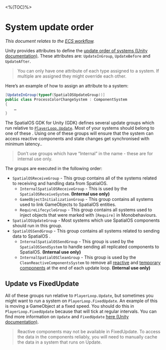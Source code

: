 [//]: # (Doc of docs reference 31.1)
[//]: # (TODO - Tech writer review)
[//]: # (TODO - use discussions about content in here https://docs.google.com/document/d/1MPTP1qEo9LaYxFGLQFEN2SqEzu9MxlKjVfOYKPUbTXg/edit)

<%(TOC)%>
# System update order
 _This document relates to the [ECS workflow]({{urlRoot}}/reference/workflows/which-workflow)._

Unity provides attributes to define the [update order of systems (Unity documentation)](https://github.com/Unity-Technologies/EntityComponentSystemSamples/blob/master/Documentation/reference/workflows/ecs_in_detail.md#system-update-order). These attributes are: `UpdateInGroup`, `UpdateBefore` and `UpdateAfter`.

> You can only have one attribute of each type assigned to a system. If multiple are assigned they might override each other.

Here’s an example of how to assign an attribute to a system:

```csharp
[UpdateInGroup(typeof(SpatialOSUpdateGroup))]
public class ProcessColorChangeSystem : ComponentSystem
{
    …
}
```

The SpatialOS GDK for Unity (GDK) defines several update groups which run relative to [`PlayerLoop.Update`](https://docs.unity3d.com/ScriptReference/Experimental.LowLevel.PlayerLoop.html). Most of your systems should belong to one of these . Using one of these groups will ensure that the system can access reactive components and state changes get synchronised with minimum latency..

> Don’t use groups which have “Internal” in the name - these are for internal use only.

The groups are executed in the following order:

* `SpatialOSReceiveGroup` - This group contains all of the systems related to receiving and handling data from SpatialOS.
  * `InternalSpatialOSReceiveGroup` - This is used by the `SpatialOSReceiveSystem`. **(Internal use only)**
  * `GameObjectInitializationGroup` - This group contains all systems used to link GameObjects to SpatialOS entities.
  * `RequireLifecycleGroup` - This group contains all systems used to inject objects that were marked with `[Require]` in Monobehaviours.
* `SpatialOSUpdateGroup` - Most systems which use SpatialOS components should run in this group.
* `SpatialOSSendGroup` - This group contains all systems related to sending data to SpatialOS .
  * `InternalSpatialOSSendGroup` - This group is used by the `SpatialOSSendSystem` to handle sending all replicated components to SpatialOS. **(Internal use only)**
  * `InternalSpatialOSCleanGroup` - This group is used by the `CleanReactiveComponentsSystem` to remove all [reactive]({{urlRoot}}/reference/workflows/ecs/reactive-components) and [temporary components]({{urlRoot}}/reference/workflows/ecs/temporary-components) at the end of each update loop. **(Internal use only)**

## Update vs FixedUpdate

All of these groups run relative to `PlayerLoop.Update`, but sometimes you might want to run a system on `PlayerLoop.FixedUpdate`. An example of this is moving a GameObject at a fixed speed. You should do this in `PlayerLoop.FixedUpdate` because that will tick at regular intervals. You can find more information on `Update` and `FixedUpdate` [here (Unity documentation)](https://unity3d.com/learn/tutorials/topics/scripting/update-and-fixedupdate).

> Reactive components may not be available in FixedUpdate. To access the data in the components reliably, you will need to manually cache the data in a system that runs on Update.
